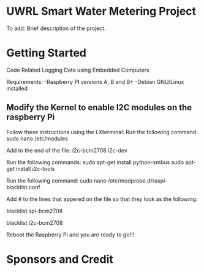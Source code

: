 UWRL Smart Water Metering Project
============
To add: Brief description of the project.

Getting Started
============

Code Related Logging Data using Embedded Computers

Requirements:
-Raspberry PI versions A, B and B+
-Debian GNU/Linux installed


Modify the Kernel to enable I2C modules on the raspberry Pi
-
Follow these instructions using the LXterminal:
Run the following command:
sudo nano /etc/modules

Add to the end of the file:
i2c-bcm2708
i2c-dev


Run the following commands:
sudo apt-get install python-smbus
sudo apt-get install i2c-tools

Run the following command:
sudo nano /etc/modprobe.d/raspi-blacklist.conf

Add # to the lines that appered on the file so that they look as the following:

blacklist spi-bcm2708

blacklist i2c-bcm2708

Reboot the Raspberry Pi and you are ready to go!!!

Sponsors and Credit
=====================


